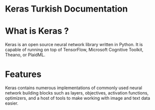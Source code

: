 # Keras Turkish Documentation

# What is Keras ? 
Keras is an open source neural network library written in Python. It is capable of running on top of TensorFlow, Microsoft Cognitive Toolkit, Theano, or PlaidML.
# Features
Keras contains numerous implementations of commonly used neural network building blocks such as layers, objectives, activation functions, optimizers, and a host of tools to make working with image and text data easier.
